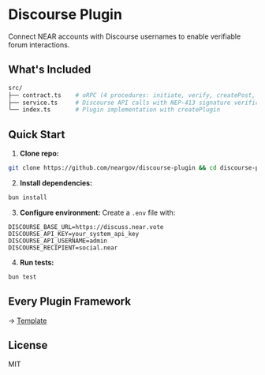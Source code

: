 # Discourse Plugin

Connect NEAR accounts with Discourse usernames to enable verifiable forum interactions.

## What's Included

```bash
src/
├── contract.ts    # oRPC (4 procedures: initiate, verify, createPost, getLinkage)
├── service.ts     # Discourse API calls with NEP-413 signature verification
└── index.ts       # Plugin implementation with createPlugin
```

## Quick Start

1. **Clone repo:**

```bash
git clone https://github.com/neargov/discourse-plugin && cd discourse-plugin
```

2. **Install dependencies:**

```bash
bun install
```

3. **Configure environment:**
   Create a `.env` file with:

```
DISCOURSE_BASE_URL=https://discuss.near.vote
DISCOURSE_API_KEY=your_system_api_key
DISCOURSE_API_USERNAME=admin
DISCOURSE_RECIPIENT=social.near
```

4. **Run tests:**

```bash
bun test
```

## Every Plugin Framework

→ [Template](https://github.com/near-everything/every-plugin/tree/main/plugins/_template)

## License

MIT
